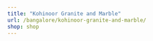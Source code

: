 ```yaml
---
title: "Kohinoor Granite and Marble"
url: /bangalore/kohinoor-granite-and-marble/
shop: shop
---
```


